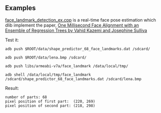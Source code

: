 ## Examples

[face_landmark_detection_ex.cpp](http://blog.dlib.net/2014/08/real-time-face-pose-estimation.html) is a real-time face pose estimation which dlib implement the paper, [One Millisecond Face Alignment with an Ensemble of Regression Trees by Vahid Kazemi and Josephine Sulliva](https://www.google.com.tw/url?sa=t&rct=j&q=&esrc=s&source=web&cd=1&cad=rja&uact=8&ved=0CCEQFjAAahUKEwihnIDZg-nHAhWkGKYKHZh1Bbw&url=http%3A%2F%2Fwww.csc.kth.se%2F~vahidk%2Fpapers%2FKazemiCVPR14.pdf&usg=AFQjCNF2xdEKMOTLZ0wY5VilcpU8NgYH5w&sig2=SGYVK5pVrzn4-NB0sA9yIg)

Test it:

`adb push $ROOT/data/shape_predictor_68_face_landmarks.dat /sdcard/`

`adb push $ROOT/data/lena.bmp /sdcard/`

`adb push libs/armeabi-v7a/face_landmark /data/local/tmp/`

`adb shell /data/local/tmp/face_landmark /sdcard/shape_predictor_68_face_landmarks.dat /sdcard/lena.bmp`

Result:
```
number of parts: 68
pixel position of first part:  (220, 269)
pixel position of second part: (218, 298)
```
